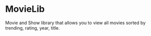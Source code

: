 # MovieLib
Movie and Show library that allows you to view all movies sorted by trending, rating, year, title. 
